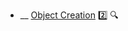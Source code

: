 * __ [Object Creation](./uml/sequenceDiagrams/objectCreation) :two: <trigger for="pop:sequence-diagrams-objectCreation-preview">:mag:</trigger>

<popover id="pop:sequence-diagrams-objectCreation-preview" title=":mag: Object Creation" placement="right">
  <div slot="content">
    <include src=".\preview.md" />
  </div>
</popover>
